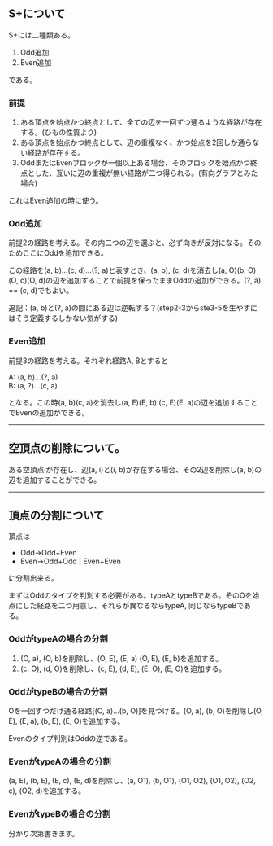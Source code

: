 ## S+について

S+には二種類ある。
1. Odd追加
2. Even追加

である。

### 前提
1. ある頂点を始点かつ終点として、全ての辺を一回ずつ通るような経路が存在する。(ひもの性質より)
2. ある頂点を始点かつ終点として、辺の重複なく、かつ始点を2回しか通らない経路が存在する。
3. OddまたはEvenブロックが一個以上ある場合、そのブロックを始点かつ終点とした、互いに辺の重複が無い経路が二つ得られる。(有向グラフとみた場合)

これはEven追加の時に使う。

### Odd追加
前提2の経路を考える。その内二つの辺を選ぶと、必ず向きが反対になる。そのためここにOddを追加できる。

この経路を(a, b)...(c, d)...(?, a)と表すとき、(a, b), (c, d)を消去し(a, O)(b, O) (O, c)(O, d)の辺を追加することで前提を保ったままOddの追加ができる。(?, a) == (c, d)でもよい。

追記：(a, b)と(?, a)の間にある辺は逆転する？(step2-3からste3-5を生やすにはそう定義するしかない気がする)

### Even追加
前提3の経路を考える。それぞれ経路A, Bとすると

A: (a, b)...(?, a)  
B: (a, ?)...(c, a)

となる。この時(a, b)(c, a)を消去し(a, E)(E, b) (c, E)(E, a)の辺を追加することでEvenの追加ができる。

---

## 空頂点の削除について。
ある空頂点iが存在し、辺(a, i)と(i, b)が存在する場合、その2辺を削除し(a, b)の辺を追加することができる。

---

## 頂点の分割について
頂点は
+ Odd→Odd+Even
+ Even→Odd+Odd | Even+Even

に分割出来る。

まずはOddのタイプを判別する必要がある。typeAとtypeBである。そのOを始点にした経路を二つ用意し、それらが異なるならtypeA, 同じならtypeBである。


### OddがtypeAの場合の分割
1. (O, a), (O, b)を削除し、(O, E), (E, a) (O, E), (E, b)を追加する。
2. (c, O), (d, O)を削除し、(c, E), (d, E), (E, O), (E, O)を追加する。
 
### OddがtypeBの場合の分割
Oを一回ずつだけ通る経路[(O, a)...(b, O)]を見つける。(O, a), (b, O)を削除し(O, E), (E, a), (b, E), (E, O)を追加する。

Evenのタイプ判別はOddの逆である。

### EvenがtypeAの場合の分割
(a, E), (b, E), (E, c), (E, d)を削除し、(a, O1), (b, O1), (O1, O2), (O1, O2), (O2, c), (O2, d)を追加する。

### EvenがtypeBの場合の分割
分かり次第書きます。